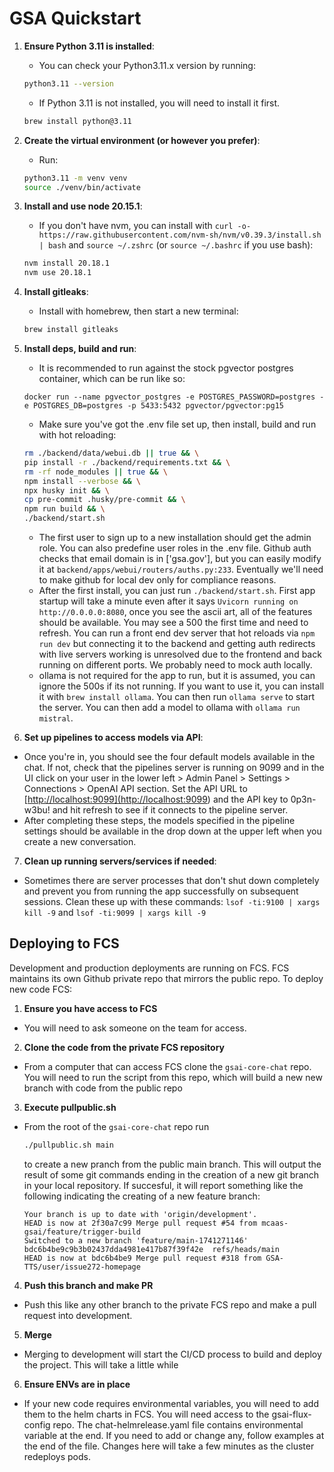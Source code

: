 # GSA Quickstart

1. **Ensure Python 3.11 is installed**:

   - You can check your Python3.11.x version by running:

   ```bash
   python3.11 --version
   ```

   - If Python 3.11 is not installed, you will need to install it first.

   ```bash
   brew install python@3.11
   ```

2. **Create the virtual environment (or however you prefer)**:

   - Run:

   ```bash
   python3.11 -m venv venv
   source ./venv/bin/activate
   ```

3. **Install and use node 20.15.1**:

   - If you don't have nvm, you can install with `curl -o- https://raw.githubusercontent.com/nvm-sh/nvm/v0.39.3/install.sh | bash` and `source ~/.zshrc` (or `source ~/.bashrc` if you use bash):

   ```bash
   nvm install 20.18.1
   nvm use 20.18.1
   ```

4. **Install gitleaks**:

   - Install with homebrew, then start a new terminal:

   ```bash
   brew install gitleaks
   ```

5. **Install deps, build and run**:

   - It is recommended to run against the stock pgvector postgres container, which can be run like so:

   `docker run --name pgvector_postgres -e POSTGRES_PASSWORD=postgres -e POSTGRES_DB=postgres -p 5433:5432 pgvector/pgvector:pg15`

   - Make sure you've got the .env file set up, then install, build and run with hot reloading:

   ```bash
   rm ./backend/data/webui.db || true && \
   pip install -r ./backend/requirements.txt && \
   rm -rf node_modules || true && \
   npm install --verbose && \
   npx husky init && \
   cp pre-commit .husky/pre-commit && \
   npm run build && \
   ./backend/start.sh
   ```

   - The first user to sign up to a new installation should get the admin role. You can also predefine user roles in the .env file. Github auth checks that email domain is in ['gsa.gov'], but you can easily modify it at `backend/apps/webui/routers/auths.py:233`. Eventually we'll need to make github for local dev only for compliance reasons.
   - After the first install, you can just run `./backend/start.sh`. First app startup will take a minute even after it says `Uvicorn running on http://0.0.0.0:8080`, once you see the ascii art, all of the features should be available. You may see a 500 the first time and need to refresh. You can run a front end dev server that hot reloads via `npm run dev` but connecting it to the backend and getting auth redirects with live servers working is unresolved due to the frontend and back running on different ports. We probably need to mock auth locally.
   - ollama is not required for the app to run, but it is assumed, you can ignore the 500s if its not running. If you want to use it, you can install it with `brew install ollama`. You can then run `ollama serve` to start the server. You can then add a model to ollama with `ollama run mistral`.

6. **Set up pipelines to access models via API**:

- Once you're in, you should see the four default models available in the chat. If not, check that the pipelines server is running on 9099 and in the UI click on your user in the lower left > Admin Panel > Settings > Connections > OpenAI API section. Set the API URL to [<http://localhost:9099](http://localhost:9099>) and the API key to 0p3n-w3bu! and hit refresh to see if it connects to the pipeline server.
- After completing these steps, the models specified in the pipeline settings should be available in the drop down at the upper left when you create a new conversation.

7. **Clean up running servers/services if needed**:

- Sometimes there are server processes that don't shut down completely and prevent you from running the app successfully on subsequent sessions. Clean these up with these commands:
  `lsof -ti:9100 | xargs kill -9` and `lsof -ti:9099 | xargs kill -9`

## Deploying to FCS

Development and production deployments are running on FCS. FCS maintains its own Github private repo that mirrors the public repo. To deploy new code FCS:

1. **Ensure you have access to FCS**

- You will need to ask someone on the team for access.

2. **Clone the code from the private FCS repository**

- From a computer that can access FCS clone the `gsai-core-chat` repo. You will need to run the script from this repo, which will build a new new branch with code from the public repo

3. **Execute pullpublic.sh**

- From the root of the `gsai-core-chat` repo run

  ```bash
  ./pullpublic.sh main
  ```

  to create a new pranch from the public main branch. This will output the result of some git commands ending in the creation of a new git branch in your local repository. If succesful, it will report something like the following indicating the creating of a new feature branch:

  ```
  Your branch is up to date with 'origin/development'.
  HEAD is now at 2f30a7c99 Merge pull request #54 from mcaas-gsai/feature/trigger-build
  Switched to a new branch 'feature/main-1741271146'
  bdc6b4be9c9b3b02437dda4981e417b87f39f42e	refs/heads/main
  HEAD is now at bdc6b4be9 Merge pull request #318 from GSA-TTS/user/issue272-homepage
  ```

4. **Push this branch and make PR**

- Push this like any other branch to the private FCS repo and make a pull request into development.

5. **Merge**

- Merging to development will start the CI/CD process to build and deploy the project. This will take a little while

6. **Ensure ENVs are in place**

- If your new code requires environmental variables, you will need to add them to the helm charts in FCS. You will need access to the gsai-flux-config repo. The chat-helmrelease.yaml file contains environmental variable at the end. If you need to add or change any, follow examples at the end of the file. Changes here will take a few minutes as the cluster redeploys pods.
